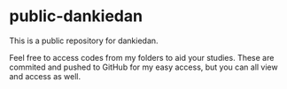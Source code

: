 # public-dankiedan
This is a public repository for dankiedan.

Feel free to access codes from my folders to aid your studies. These are commited and pushed to GitHub for my easy access, but you can all view and access as well.